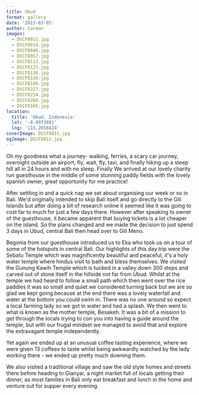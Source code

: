 ```yaml
---
title: Ubud
format: gallery
date: '2013-03-05'
author: Carman
images:
  - DSCF8011.jpg
  - DSCF8034.jpg
  - DSCF8046.jpg
  - DSCF8057.jpg
  - DSCF8113.jpg
  - DSCF8123.jpg
  - DSCF8136.jpg
  - DSCF8139.jpg
  - DSCF8190.jpg
  - DSCF8227.jpg
  - DSCF8234.jpg
  - DSCF8260.jpg
  - DSCF8166.jpg
location:
  title: 'Ubud, Indonesia'
  lat: '-8.4973881'
  lng: '115.2658424'
coverImage: DSCF8011.jpg
ogImage: DSCF8011.jpg
---
```


Oh my goodness what a journey- walking, ferries, a scary car journey, overnight outside an airport, fly, wait, fly, taxi, and finally hiking up a steep hill all in 24 hours and with no sleep. Finally We arrived at our lovely charity run guesthouse in the middle of some stunning paddy fields with the lovely spanish owner, great opportunity for me practice!

After settling in and a quick nap we set about organising our week or so in Bali. We'd originally intended to skip Bali itself and go directly to the Gili Islands but after doing a bit of research online it seemed like it was going to cost far to much for just a few days there. However after speaking to owner of the guesthouse, it became apparent that buying tickets is a lot cheaper on the island. So the plans changed and we made the decision to just spend 3 days in Ubud, central Bali then head over to Gili Meno.

Begonia from our guesthouse introduced us to Eka who took us on a tour of some of the hotspots in central Bali. Our highlights of this day trip were the Sebatu Temple which was magnificently beautiful and peaceful, it's a holy water temple where hindus visit to bath and bless themselves. We visited the Gunung Kawih Temple which is tucked in a valley down 300 steps and carved out of stone itself in the hillside not far from Ubud. Whilst at the temple we had heard to follow a small path which then went over the rice paddies it was so small and quiet we considered turning back but we are so glad we kept going because at the end there was a lovely waterfall and water at the bottom you could swim in. There was no one around so expect a local farming lady so we got in water and had a splash. We then went to what is known as the mother temple, Besakeh. It was a bit of a mission to get through the locals trying to con you into having a guide around the temple, but with our frugal mindset we managed to avoid that and explore the extravagant temple independently.

Yet again we ended up at an unusual coffee tasting experience, where we were given 13 coffees to taste whilst being awkwardly watched by the lady working there - we ended up pretty much downing them.

We also visited a traditional village and saw the old style homes and streets there before heading to Gianyar, a night market full of locals getting their dinner, as most families in Bali only eat breakfast and lunch in the home and venture out for supper every evening.
